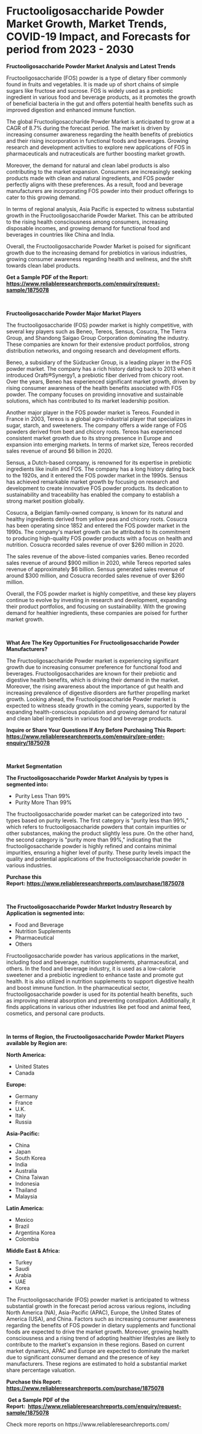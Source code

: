 <p><h1>Fructooligosaccharide Powder Market Growth, Market Trends, COVID-19 Impact, and Forecasts for period from 2023 - 2030</h1></p><p><strong>Fructooligosaccharide Powder Market Analysis and Latest Trends</strong></p>
<p><p>Fructooligosaccharide (FOS) powder is a type of dietary fiber commonly found in fruits and vegetables. It is made up of short chains of simple sugars like fructose and sucrose. FOS is widely used as a prebiotic ingredient in various food and beverage products, as it promotes the growth of beneficial bacteria in the gut and offers potential health benefits such as improved digestion and enhanced immune function.</p><p>The global Fructooligosaccharide Powder Market is anticipated to grow at a CAGR of 8.7% during the forecast period. The market is driven by increasing consumer awareness regarding the health benefits of prebiotics and their rising incorporation in functional foods and beverages. Growing research and development activities to explore new applications of FOS in pharmaceuticals and nutraceuticals are further boosting market growth.</p><p>Moreover, the demand for natural and clean label products is also contributing to the market expansion. Consumers are increasingly seeking products made with clean and natural ingredients, and FOS powder perfectly aligns with these preferences. As a result, food and beverage manufacturers are incorporating FOS powder into their product offerings to cater to this growing demand.</p><p>In terms of regional analysis, Asia Pacific is expected to witness substantial growth in the Fructooligosaccharide Powder Market. This can be attributed to the rising health consciousness among consumers, increasing disposable incomes, and growing demand for functional food and beverages in countries like China and India.</p><p>Overall, the Fructooligosaccharide Powder Market is poised for significant growth due to the increasing demand for prebiotics in various industries, growing consumer awareness regarding health and wellness, and the shift towards clean label products.</p></p>
<p><strong>Get a Sample PDF of the Report:&nbsp; <a href="https://www.reliableresearchreports.com/enquiry/request-sample/1875078">https://www.reliableresearchreports.com/enquiry/request-sample/1875078</a></strong></p>
<p>&nbsp;</p>
<p><strong>Fructooligosaccharide Powder Major Market Players</strong></p>
<p><p>The fructooligosaccharide (FOS) powder market is highly competitive, with several key players such as Beneo, Tereos, Sensus, Cosucra, The Tierra Group, and Shandong Saigao Group Corporation dominating the industry. These companies are known for their extensive product portfolios, strong distribution networks, and ongoing research and development efforts.</p><p>Beneo, a subsidiary of the Südzucker Group, is a leading player in the FOS powder market. The company has a rich history dating back to 2013 when it introduced Orafti®Synergy1, a prebiotic fiber derived from chicory root. Over the years, Beneo has experienced significant market growth, driven by rising consumer awareness of the health benefits associated with FOS powder. The company focuses on providing innovative and sustainable solutions, which has contributed to its market leadership position.</p><p>Another major player in the FOS powder market is Tereos. Founded in France in 2003, Tereos is a global agro-industrial player that specializes in sugar, starch, and sweeteners. The company offers a wide range of FOS powders derived from beet and chicory roots. Tereos has experienced consistent market growth due to its strong presence in Europe and expansion into emerging markets. In terms of market size, Tereos recorded sales revenue of around $6 billion in 2020.</p><p>Sensus, a Dutch-based company, is renowned for its expertise in prebiotic ingredients like inulin and FOS. The company has a long history dating back to the 1920s, and it entered the FOS powder market in the 1990s. Sensus has achieved remarkable market growth by focusing on research and development to create innovative FOS powder products. Its dedication to sustainability and traceability has enabled the company to establish a strong market position globally.</p><p>Cosucra, a Belgian family-owned company, is known for its natural and healthy ingredients derived from yellow peas and chicory roots. Cosucra has been operating since 1852 and entered the FOS powder market in the 1990s. The company's market growth can be attributed to its commitment to producing high-quality FOS powder products with a focus on health and nutrition. Cosucra recorded sales revenue of over $260 million in 2020.</p><p>The sales revenue of the above-listed companies varies. Beneo recorded sales revenue of around $900 million in 2020, while Tereos reported sales revenue of approximately $6 billion. Sensus generated sales revenue of around $300 million, and Cosucra recorded sales revenue of over $260 million.</p><p>Overall, the FOS powder market is highly competitive, and these key players continue to evolve by investing in research and development, expanding their product portfolios, and focusing on sustainability. With the growing demand for healthier ingredients, these companies are poised for further market growth.</p></p>
<p>&nbsp;</p>
<p><strong>What Are The Key Opportunities For Fructooligosaccharide Powder Manufacturers?</strong></p>
<p><p>The Fructooligosaccharide Powder market is experiencing significant growth due to increasing consumer preference for functional food and beverages. Fructooligosaccharides are known for their prebiotic and digestive health benefits, which is driving their demand in the market. Moreover, the rising awareness about the importance of gut health and increasing prevalence of digestive disorders are further propelling market growth. Looking ahead, the Fructooligosaccharide Powder market is expected to witness steady growth in the coming years, supported by the expanding health-conscious population and growing demand for natural and clean label ingredients in various food and beverage products.</p></p>
<p><strong>Inquire or Share Your Questions If Any Before Purchasing This Report: <a href="https://www.reliableresearchreports.com/enquiry/pre-order-enquiry/1875078">https://www.reliableresearchreports.com/enquiry/pre-order-enquiry/1875078</a></strong></p>
<p>&nbsp;</p>
<p><strong>Market Segmentation</strong></p>
<p><strong>The Fructooligosaccharide Powder Market Analysis by types is segmented into:</strong></p>
<p><ul><li>Purity Less Than 99%</li><li>Purity More Than 99%</li></ul></p>
<p><p>The fructooligosaccharide powder market can be categorized into two types based on purity levels. The first category is "purity less than 99%," which refers to fructooligosaccharide powders that contain impurities or other substances, making the product slightly less pure. On the other hand, the second category is "purity more than 99%," indicating that the fructooligosaccharide powder is highly refined and contains minimal impurities, ensuring a higher level of purity. These purity levels impact the quality and potential applications of the fructooligosaccharide powder in various industries.</p></p>
<p><strong>Purchase this Report:&nbsp;<a href="https://www.reliableresearchreports.com/purchase/1875078">https://www.reliableresearchreports.com/purchase/1875078</a></strong></p>
<p>&nbsp;</p>
<p><strong>The Fructooligosaccharide Powder Market Industry Research by Application is segmented into:</strong></p>
<p><ul><li>Food and Beverage</li><li>Nutrition Supplements</li><li>Pharmaceutical</li><li>Others</li></ul></p>
<p><p>Fructooligosaccharide powder has various applications in the market, including food and beverage, nutrition supplements, pharmaceutical, and others. In the food and beverage industry, it is used as a low-calorie sweetener and a prebiotic ingredient to enhance taste and promote gut health. It is also utilized in nutrition supplements to support digestive health and boost immune function. In the pharmaceutical sector, fructooligosaccharide powder is used for its potential health benefits, such as improving mineral absorption and preventing constipation. Additionally, it finds applications in various other industries like pet food and animal feed, cosmetics, and personal care products.</p></p>
<p>&nbsp;</p>
<p><strong>In terms of Region, the Fructooligosaccharide Powder Market Players available by Region are:</strong></p>
<p>
    <p> <strong> North America: </strong>
        <ul>
            <li>United States</li>
            <li>Canada</li>
        </ul>
        </p> 
    <p> <strong> Europe: </strong>
        <ul>
            <li>Germany</li>
            <li>France</li>
            <li>U.K.</li>
            <li>Italy</li>
            <li>Russia</li>
        </ul>
        </p> 
    <p> <strong> Asia-Pacific: </strong>
        <ul>
            <li>China</li>
            <li>Japan</li>
            <li>South Korea</li>
            <li>India</li>
            <li>Australia</li>
            <li>China Taiwan</li>
            <li>Indonesia</li>
            <li>Thailand</li>
            <li>Malaysia</li>
        </ul>
        </p> 
    <p> <strong> Latin America: </strong>
        <ul>
            <li>Mexico</li>
            <li>Brazil</li>
            <li>Argentina Korea</li>
            <li>Colombia</li>
        </ul>
        </p> 
    <p> <strong> Middle East & Africa: </strong>
        <ul>
            <li>Turkey</li>
            <li>Saudi</li>
            <li>Arabia</li>
            <li>UAE</li>
            <li>Korea</li>
        </ul>
    </p>
    </p>
<p><p>The Fructooligosaccharide (FOS) powder market is anticipated to witness substantial growth in the forecast period across various regions, including North America (NA), Asia-Pacific (APAC), Europe, the United States of America (USA), and China. Factors such as increasing consumer awareness regarding the benefits of FOS powder in dietary supplements and functional foods are expected to drive the market growth. Moreover, growing health consciousness and a rising trend of adopting healthier lifestyles are likely to contribute to the market's expansion in these regions. Based on current market dynamics, APAC and Europe are expected to dominate the market due to significant consumer demand and the presence of key manufacturers. These regions are estimated to hold a substantial market share percentage valuation.</p></p>
<p><strong>Purchase this Report: <a href="https://www.reliableresearchreports.com/purchase/1875078">https://www.reliableresearchreports.com/purchase/1875078</a></strong></p>
<p>&nbsp;<strong>Get a Sample PDF of the Report:&nbsp;&nbsp;<a href="https://www.reliableresearchreports.com/enquiry/request-sample/1875078">https://www.reliableresearchreports.com/enquiry/request-sample/1875078</a></strong></p>
<p><strong></strong></p>
<p>Check more reports on https://www.reliableresearchreports.com/</p>